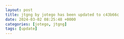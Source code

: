 ```yaml
---
layout: post
title: jtgng by jotego has been updated to c43b66c
date: 2024-03-02 08:25:48 +0000
categories: [jotego, jtgng]
tags: [update]
---
```


